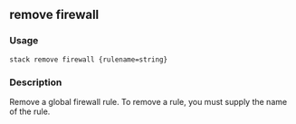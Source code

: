 ## remove firewall

### Usage

`stack remove firewall {rulename=string}`

### Description

Remove a global firewall rule. To remove a rule, you must supply
	the name of the rule.


